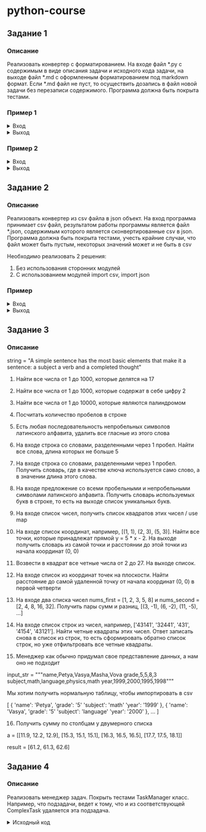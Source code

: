 

# python-course

## Задание 1

### Описание

Реализовать конвертер c форматированием. На входе файл *.py c содержимым в виде описания задачи и исходного кода задачи, на выходе файл *.md с оформленным форматированием под markdown формат. Если *.md файл не пуст, то осуществить дозапись в файл новой задачи без перезаписи содержимого.
Программа должна быть покрыта тестами.

### Пример 1
<details><summary>Вход</summary><blockquote>
    
solution.py

```
# title Print Hello
# description Напечатать на экран Hello!
# ---end----

def print_hello():
    print('Hello!')
    
```    
 
out.md
````

````
</blockquote></details>


<details><summary>Выход</summary><blockquote>

out.md

````
+ [Print Hello](#print-hello)

## Print Hello

Напечатать на экран Hello!

```python 
def print_hello():
    print('Hello!')
```

````
</blockquote></details>

### Пример 2

<details><summary>Вход</summary><blockquote>

solution.py

```
# title Print Greeting
# description Напечатать на экран Greeting!
# ---end----

def print_greeting():
    print('Greeting!')
    
```    
 
out.md

````
+ [Print Hello](#print-hello)

## Print Hello

Напечатать на экран Hello!

```python 
def print_hello():
    print('Hello!')
```
````
</blockquote></details>
    
<details><summary>Выход</summary><blockquote>

out.md

````
+ [Print Hello](#print-hello)
+ [Print Greeting](#print-greeting)

## Print Hello

Напечатать на экран Hello!

```python 
def print_hello():
    print('Hello!')
```

## Print Greeting

Напечатать на экран Greeting!

```python 
def print_greeting():
    print('Greeting!')
```
````
</blockquote></details>

## Задание 2

### Описание

Реализовать конвертер из csv файла в json объект. На вход программа принимает csv файл, результатом работы программы является файл *.json, содержимым которого является сконвертированные csv в json.
Программа должна быть покрыта тестами, учесть крайние случаи, что файл может быть пустым, некоторых значений может и не быть в csv

Необходимо реализовать 2 решения:
1. Без использования сторонних модулей
2. С использованием модулей import csv, import json 



### Пример

<details><summary>Вход</summary><blockquote>

input.csv

```
id,name,birth,salary,department
1,Ivan,1980,150000,1
2,Alex,1960,200000,5
3,Ivan,,130000,8
```
</blockquote></details>

<details><summary>Выход</summary><blockquote>

output.json

```
[
 {
   id: 1,
   name: Ivan,
   birth: 1980,
   salary: 150000,
   department: 1
 },
 {
   id: 2,
   name: Alex,
   birth: 1960,
   salary: 200000,
   department: 5
 },
 {
   id: 3,
   name: Ivan,
   birth: null,
   salary: 130000,
   department: 8
 }
]
```
</blockquote></details>

## Задание 3

### Описание

string = "A simple sentence has the most basic elements that make it a sentence: a subject a verb and a completed thought"

1. Найти все числа от 1 до 1000, которые делятся на 17

2. Найти все числа от 1 до 1000, которые содержат в себе цифру 2

3. Найти все числа от 1 до 10000, которые являются палиндромом	

4. Посчитать количество пробелов в строке

5. Есть любая последовательность непробельных символов латинского алфавита, удалить все гласные из этого слова

6. На входе строка со словами, разделенными через 1 пробел. Найти все слова, длина которых не больше 5

7. На входе строка со словами, разделенными через 1 пробел. Получить словарь, где в качестве ключа используется само слово, а в значении длина этого слова.

8. На входе предложение со всеми пробельными и непробельными символами латинского алфавита. Получить словарь используемых букв в строке, то есть на выходе список уникальных букв.

9. На входе список чисел, получить список квадратов этих чисел / use map

10. На входе список координат, например, [(1, 1), (2, 3), (5, 3)]. Найти все точки, которые принадлежат прямой y = 5 * x - 2. 
На выходе получить словарь из самой точки и расстоянии до этой точки из начала координат (0, 0)

11. Возвести в квадрат все четные числа от 2 до 27. На выходе список.

12. На входе список из координат точек на плоскости. Найти расстояние до самой удаленной точку от начала координат (0, 0) в первой четверти 

13. На входе два списка чисел nums_first = [1, 2, 3, 5, 8] и nums_second = [2, 4, 8, 16, 32]. Получить пары сумм и разниц, [(3, -1), (6, -2), (11, -5), ...]

14. На входе список строк из чисел, например, ['43141', '32441', '431', '4154', '43121']. Найти четные квадраты этих чисел. Ответ записать снова в список из строк, то есть сформировать обратно список строк, но уже отфильтровать все четные квадраты.

15. Менеджер как обычно придумал свое представление данных, а нам оно не подходит

input_str = """name,Petya,Vasya,Masha,Vova
grade,5,5,8,3
subject,math,language,physics,math
year,1999,2000,1995,1998"""


Мы хотим получить нормальную таблицу, чтобы импортировать в csv


[
  {
    'name': 'Petya',
    'grade': '5'
    'subject': 'math'
    'year': '1999'
  },
  {
    'name': 'Vasya',
    'grade': '5'
    'subject': 'language'
    'year': '2000'
  },
  ...
]


16. Получить сумму по столбцам у двумерного списка

a = [[11.9, 12.2, 12.9],
    [15.3, 15.1, 15.1], 
    [16.3, 16.5, 16.5],
    [17.7, 17.5, 18.1]]
    
result = [61.2, 61.3, 62.6]  




## Задание 4

### Описание

Реализовать менеджер задач.
Покрыть тестами TaskManager класс. Например, что подзадачи, ведет к тому, что и из соответствующей ComplexTask удаляется эта подзадача. 


<details><summary>Исходный код</summary><blockquote>

````
class Task:
    def __init__(self, id, name, description, ):
        self.__id = id
        self.__name = name
        self.__description = description
        
    def get_id(self):
        return self.__id
        
    def get_name(self):
        return self.__name


class Subtask(Task):
    # have comlex task id
    def __init__(self):
        self.parent_id = 
    

class ComplexTask(Task):
    # contains list of subtasks
    def __init__(self):
        self.subtasks = []  

  
class TaskManager:
    
    id_series = 0
    
    def __init__(self):
        self.tasks = {}
        self.subtasks = {}
    
    
    def __get_and_increment_id(self):
        next_id_value = TaskManager.id_series
        TaskManager.id_series += 1 
        return next_id_value
        
    
    def create_task(self, name, description):
        current_id = self.__get_and_increment_id()
        new_task = Task(current_id, name, description)
        self.tasks[current_id] = new_task
        return new_task
    
    
    def create_subtask(self, subtask):
        pass
    
    def create_complex_task(self, complex_task):
        pass
    
    def get_tasks(self):
        pass
    
    def get_subtasks(self):
        pass
    
    def get_complex_tasks(self):
        pass
    
    def get_tasks_by_id(self, id):
        pass
    
    def get_subtasks_by_id(self, id):
        pass
    
    def get_complex_tasks_by_id(self, id):
        pass
    
    def remove_tasks(self):
        pass
    
    def remove_subtasks(self):
        pass
    
    def remove_complex_tasks(self):
        pass
    
    def remove_task_by_id(self, id):
        pass
    
    def remove_subtask_by_id(self, id):
        pass
    
    def remove_complex_task_by_id(self, id):
        pass
    
    def update_status(self, task):
        pass
````

</blockquote></details>
